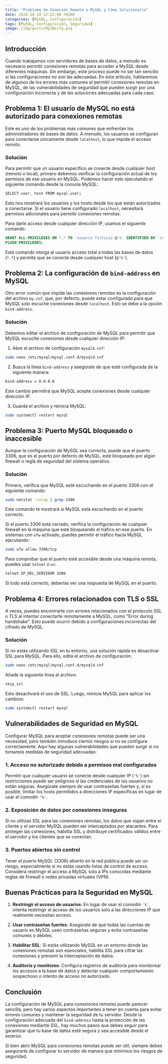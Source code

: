 ```yaml
---
title: "Problema de Conexión Remota a MySQL y Cómo Solucionarlo"
date: 2024-10-18 12:22:00 +0200
categories: [MySQL, Configuración]
tags: [MySQL, Configuración, Seguridad]
image: /img/posts/MySQLcfg.png
---
```



## Introducción

Cuando trabajamos con servidores de bases de datos, a menudo es necesario permitir conexiones remotas para acceder a MySQL desde diferentes máquinas. Sin embargo, este proceso puede no ser tan sencillo si las configuraciones no son las adecuadas. En este artículo, hablaremos de algunos de los errores más comunes al permitir conexiones remotas en MySQL, de las vulnerabilidades de seguridad que pueden surgir por una configuración incorrecta y de las soluciones adecuadas para cada caso.

## Problema 1: El usuario de MySQL no está autorizado para conexiones remotas

Este es uno de los problemas más comunes que enfrentan los administradores de bases de datos. A menudo, los usuarios se configuran para conectarse únicamente desde `localhost`, lo que impide el acceso remoto. 

### Solución

Para permitir que un usuario específico se conecte desde cualquier host (remoto o local), primero debemos verificar la configuración actual de los permisos de ese usuario en MySQL. Podemos hacer esto ejecutando el siguiente comando desde la consola MySQL:

```bash
SELECT user, host FROM mysql.user;
```

Esto nos mostrará los usuarios y los hosts desde los que están autorizados a conectarse. Si el usuario tiene configurado `localhost`, necesitará permisos adicionales para permitir conexiones remotas.

Para darle acceso desde cualquier dirección IP, usamos el siguiente comando:

```sql
GRANT ALL PRIVILEGES ON *.* TO 'usuario_ficticio'@'%' IDENTIFIED BY 'contraseña_ficticia';
FLUSH PRIVILEGES;
```

Este comando otorga al usuario acceso total a todas las bases de datos (`*.*`) y permite que se conecte desde cualquier host (`@'%'`).

## Problema 2: La configuración de `bind-address` en MySQL

Otro error común que impide las conexiones remotas es la configuración del archivo `my.cnf`, que, por defecto, puede estar configurado para que MySQL solo escuche conexiones desde `localhost`. Esto se debe a la opción `bind-address`.

### Solución

Debemos editar el archivo de configuración de MySQL para permitir que MySQL escuche conexiones desde cualquier dirección IP:

1. Abre el archivo de configuración `mysqld.cnf`:

```bash
sudo nano /etc/mysql/mysql.conf.d/mysqld.cnf
```

2. Busca la línea `bind-address` y asegúrate de que esté configurada de la siguiente manera:

```bash
bind-address = 0.0.0.0
```

Este cambio permitirá que MySQL acepte conexiones desde cualquier dirección IP.

3. Guarda el archivo y reinicia MySQL:

```bash
sudo systemctl restart mysql
```

## Problema 3: Puerto MySQL bloqueado o inaccesible

Aunque la configuración de MySQL sea correcta, puede que el puerto 3306, que es el puerto por defecto de MySQL, esté bloqueado por algún firewall o regla de seguridad del sistema operativo.

### Solución

Primero, verifica que MySQL esté escuchando en el puerto 3306 con el siguiente comando:

```bash
sudo netstat -tulnp | grep 3306
```

Este comando te mostrará si MySQL está escuchando en el puerto correcto.

Si el puerto 3306 está cerrado, verifica la configuración de cualquier firewall en la máquina que esté bloqueando el tráfico en ese puerto. En sistemas con `ufw` activado, puedes permitir el tráfico hacia MySQL ejecutando:

```bash
sudo ufw allow 3306/tcp
```

Para comprobar que el puerto esté accesible desde una máquina remota, puedes usar `telnet` o `nc`:

```bash
telnet IP_DEL_SERVIDOR 3306
```

Si todo está correcto, deberías ver una respuesta de MySQL en el puerto.

## Problema 4: Errores relacionados con TLS o SSL

A veces, puedes encontrarte con errores relacionados con el protocolo SSL o TLS al intentar conectarte remotamente a MySQL, como "Error during handshake". Esto puede ocurrir debido a configuraciones incorrectas del cifrado de MySQL.

### Solución

Si no estás utilizando SSL en tu entorno, una solución rápida es desactivar SSL para MySQL. Para ello, edita el archivo de configuración:

```bash
sudo nano /etc/mysql/mysql.conf.d/mysqld.cnf
```

Añade la siguiente línea al archivo:

```bash
skip_ssl
```

Esto desactivará el uso de SSL. Luego, reinicia MySQL para aplicar los cambios:

```bash
sudo systemctl restart mysql
```

## Vulnerabilidades de Seguridad en MySQL

Configurar MySQL para aceptar conexiones remotas puede ser una necesidad, pero también introduce ciertos riesgos si no se configura correctamente. Aquí hay algunas vulnerabilidades que pueden surgir si no tomamos medidas de seguridad adecuadas:

### 1. Acceso no autorizado debido a permisos mal configurados

Permitir que cualquier usuario se conecte desde cualquier IP (`'%'`) sin restricciones puede ser peligroso si las credenciales de los usuarios no están seguras. Asegúrate siempre de usar contraseñas fuertes y, si es posible, limitar los hosts permitidos a direcciones IP específicas en lugar de usar el comodín `'%'`.

### 2. Exposición de datos por conexiones inseguras

Si no utilizas SSL para las conexiones remotas, los datos que viajan entre el cliente y el servidor MySQL pueden ser interceptados por atacantes. Para proteger las conexiones, habilita SSL y distribuye certificados válidos entre el servidor y los clientes que se conectan.

### 3. Puertos abiertos sin control

Tener el puerto MySQL (3306) abierto en la red pública puede ser un riesgo, especialmente si no estás usando listas de control de acceso. Considera restringir el acceso a MySQL solo a IPs conocidas mediante reglas de firewall o redes privadas virtuales (VPN).

## Buenas Prácticas para la Seguridad en MySQL

1. **Restringir el acceso de usuarios**: En lugar de usar el comodín `'%'`, intenta restringir el acceso de los usuarios solo a las direcciones IP que realmente necesitan acceso.

2. **Usar contraseñas fuertes**: Asegúrate de que todas las cuentas de usuario en MySQL usen contraseñas seguras y evita contraseñas comunes o débiles.

3. **Habilitar SSL**: Si estás utilizando MySQL en un entorno donde las conexiones remotas son esenciales, habilita SSL para cifrar las conexiones y prevenir la interceptación de datos.

4. **Auditoría y monitoreo**: Configura registros de auditoría para monitorear los accesos a la base de datos y detectar cualquier comportamiento sospechoso o intento de acceso no autorizado.

## Conclusión

La configuración de MySQL para conexiones remotas puede parecer sencilla, pero hay varios aspectos importantes a tener en cuenta para evitar errores comunes y mantener la seguridad de tu servidor. Desde la configuración adecuada del `bind-address` hasta la protección de las conexiones mediante SSL, hay muchos pasos que debes seguir para garantizar que tu base de datos esté segura y sea accesible desde el exterior.

Si bien abrir MySQL para conexiones remotas puede ser útil, siempre debes asegurarte de configurar tu servidor de manera que minimice los riesgos de seguridad.
